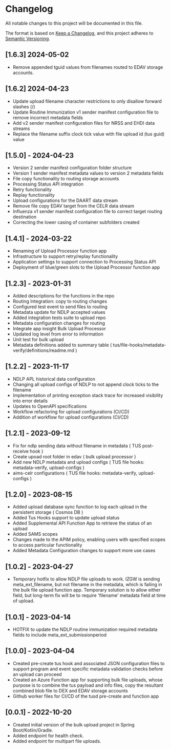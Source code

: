 # Changelog
All notable changes to this project will be documented in this file.

The format is based on [Keep a Changelog](https://keepachangelog.com/en/1.0.0/),
and this project adheres to [Semantic Versioning](https://semver.org/spec/v2.0.0.html).

## [1.6.3] 2024-05-02
- Remove appended tguid values from filenames routed to EDAV storage accounts.

## [1.6.2] 2024-04-23
- Update upload filename character restrictions to only disallow forward slashes (/)
- Update Routine Immunization v1 sender manifest configuration file to remove incorrect metadata fields
- Add v2 sender manifest configuration files for NRSS and EHDI data streams
- Replace the filename suffix clock tick value with file upload id (tus guid) value

## [1.5.0] - 2024-04-23
- Version 2 sender manifest configuration folder structure
- Version 1 sender manifest metadata values to version 2 metadata fields
- File copy functionality to routing storage accounts
- Processing Status API integration
- Retry functionality
- Replay functionality
- Upload configurations for the DAART data stream
- Remove file copy EDAV target from the CELR data stream
- Influenza v1 sender manifest configuration file to correct target routing destination
- Correcting the lower casing of container subfolders created

## [1.4.1] - 2024-03-22
- Renaming of Upload Processor function app
- Infrastructure to support retry/replay functionality
- Application settings to support connection to Processing Status API
- Deployment of blue/green slots to the Upload Processor function app

## [1.2.3] - 2023-01-31
- Added descriptions for the functions in the repo
- Routing Integration: copy to routing changes
- Configured test event to send files to routing
- Metadata update for NDLP accepted values
- Added integration tests suite to upload repo
- Metadata configuration changes for routing
- Integrate app insight Bulk Upload Processor
- Updated log level from error to information
- Unit test for bulk upload
- Metadata definitions added to summary table  ( tus/file-hooks/metadata-verify/definitions/readme.md )

## [1.2.2] - 2023-11-17
- NDLP APL historical data configuration
- Changing all upload configs of NDLP to not append clock ticks to the filename
- Implementation of printing exception stack trace for increased visibility into error details
- Updates to OpenAPI specifications
- Workflow refactoring for upload configurations (CI/CD)
- Addition of workflow for upload configurations (CI/CD)

## [1.2.1] - 2023-09-12
- Fix for ndlp sending data without filename in metadata ( TUS post-receive hook )
- Create upoad root folder in edav ( bulk upload processor )
- Add new NDLP metadata and upload configs ( TUS file hooks: metadata-verify, upload-configs )
- aims-celr configurations ( TUS file hooks: metadata-verify, upload-configs )

## [1.2.0] - 2023-08-15
- Added upload database sync function to log each upload in the persistent storage ( Cosmos DB )
- Added Tus Hooks support to update upload status
- Added Supplemental API Function App to retrieve the status of an upload
- Added SAMS scopes 
- Changes made to the APIM policy, enabling users with specified scopes to access particular functionality
- Added Metadata Configuration changes to support more use cases

## [1.0.2] - 2023-04-27
-  Temporary hotfix to allow NDLP file uploads to work.  IZGW is sending meta_ext_filename, but not filename in the metadata, which is failing in the bulk file upload function app.  Temporary solution is to allow either field, but long-term fix will be to require 'filename' metadata field at time of upload.

## [1.0.1] - 2023-04-14
- HOTFIX to update the NDLP routine immunization required metadata fields to include meta_ext_submissionperiod

## [1.0.0] - 2023-04-04
- Created pre-create tus hook and associated JSON configuration files to support program and event specific metadata validation checks before an upload can proceed
- Created an Azure Function app for supporting bulk file uploads, whose purpose is to combine the tus payload and info files, copy the resultant combined blob file to DEX and EDAV storage accounts
- Github worker files for CI/CD of the tusd pre-create and function app
  
## [0.0.1] - 2022-10-20
- Created initial version of the bulk upload project in Spring Boot/Kotlin/Gradle.
- Added endpoint for health check.
- Added endpoint for multipart file uploads.
